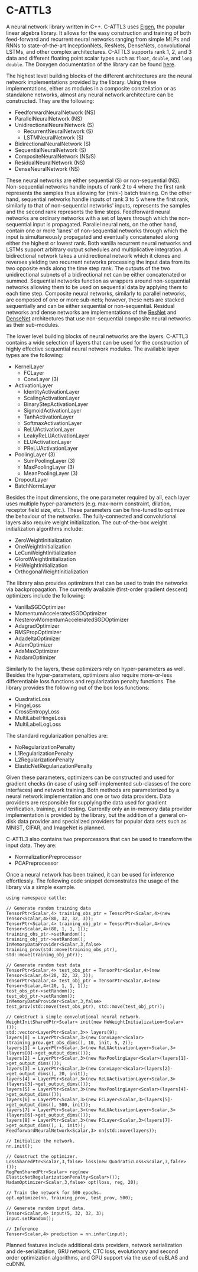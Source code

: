 # C-ATTL3
A neural network library written in C++. C-ATTL3 uses [Eigen](http://eigen.tuxfamily.org), the popular linear algebra library. It allows for the easy construction and training of both feed-forward and recurrent neural networks ranging from simple MLPs and RNNs to state-of-the-art InceptionNets, ResNets, DenseNets, convolutional LSTMs, and other complex architectures. C-ATTL3 supports rank 1, 2, and 3 data and different floating point scalar types such as `float`, `double`, and `long double`. The Doxygen documentation of the library can be found [here](https://viktorc.github.io/C-ATTL3/html/).

The highest level building blocks of the different architectures are the neural network implementations provided by the library. Using these implementations, either as modules in a composite constellation or as standalone networks, almost any neural network architecture can be constructed. They are the following:
* FeedforwardNeuralNetwork (NS)
* ParallelNeuralNetwork (NS)
* UnidirectionalNeuralNetwork (S)
  * RecurrentNeuralNetwork (S)
  * LSTMNeuralNetwork (S)
* BidirectionalNeuralNetwork (S)
* SequentialNeuralNetwork (S)
* CompositeNeuralNetwork (NS/S)
* ResidualNeuralNetwork (NS)
* DenseNeuralNetwork (NS)

These neural networks are either sequential (S) or non-sequential (NS). Non-sequential networks handle inputs of rank 2 to 4 where the first rank represents the samples thus allowing for (mini-) batch training. On the other hand, sequential networks handle inputs of rank 3 to 5 where the first rank, similarly to that of non-sequential networks' inputs, represents the samples and the second rank represents the time steps. Feedforward neural networks are ordinary networks with a set of layers through which the non-sequential input is propagated. Parallel neural nets, on the other hand, contain one or more 'lanes' of non-sequential networks through which the input is simultaneously propagated and eventually concatenated along either the highest or lowest rank. Both vanilla recurrent neural networks and LSTMs support arbitrary output schedules and multiplicative integration. A bidirectional network takes a unidirectional network which it clones and reverses yielding two recurrent networks processing the input data from its two opposite ends along the time step rank. The outputs of the two unidirectional subnets of a bidirectional net can be either concatenated or summed. Sequential networks function as wrappers around non-sequential networks allowing them to be used on sequential data by applying them to each time step. Composite neural networks, similarly to parallel networks, are composed of one or more sub-nets; however, these nets are stacked sequentially and can be either sequential or non-sequential. Residual networks and dense networks are implementations of the [ResNet](https://arxiv.org/abs/1512.03385) and [DenseNet](https://arxiv.org/abs/1608.06993) architectures that use non-sequential composite neural networks as their sub-modules.

The lower level building blocks of neural networks are the layers. C-ATTL3 contains a wide selection of layers that can be used for the construction of highly effective sequential neural network modules. The available layer types are the following:
* KernelLayer
  * FCLayer
  * ConvLayer (3)
* ActivationLayer
  * IdentityActivationLayer
  * ScalingActivationLayer
  * BinaryStepActivationLayer
  * SigmoidActivationLayer
  * TanhActivationLayer
  * SoftmaxActivationLayer
  * ReLUActivationLayer
  * LeakyReLUActivationLayer
  * ELUActivationLayer
  * PReLUActivationLayer
* PoolingLayer (3)
  * SumPoolingLayer (3)
  * MaxPoolingLayer (3)
  * MeanPoolingLayer (3)
* DropoutLayer
* BatchNormLayer

Besides the input dimensions, the one parameter required by all, each layer uses multiple hyper-parameters (e.g. max-norm constraint, dilation, receptor field size, etc.). These parameters can be fine-tuned to optimize the behaviour of the networks. The fully-connected and convolutional layers also require weight initialization. The out-of-the-box weight initialization algorithms include:
* ZeroWeightInitialization
* OneWeightInitialization
* LeCunWeightInitialization
* GlorotWeightInitialization
* HeWeightInitialization
* OrthogonalWeightInitialization

The library also provides optimizers that can be used to train the networks via backpropagation. The currently available (first-order gradient descent) optimizers include the following:
* VanillaSGDOptimizer
* MomentumAcceleratedSGDOptimizer
* NesterovMomentumAcceleratedSGDOptimizer
* AdagradOptimizer
* RMSPropOptimizer
* AdadeltaOptimizer
* AdamOptimizer
* AdaMaxOptimizer
* NadamOptimizer

Similarly to the layers, these optimizers rely on hyper-parameters as well. Besides the hyper-parameters, optimizers also require more-or-less differentiable loss functions and regularization penalty functions. The library provides the following out of the box loss functions:
* QuadraticLoss
* HingeLoss
* CrossEntropyLoss
* MultiLabelHingeLoss
* MultiLabelLogLoss

The standard regularization penalties are:
* NoRegularizationPenalty
* L1RegularizationPenalty
* L2RegularizationPenalty
* ElasticNetRegularizationPenalty

Given these parameters, optimizers can be constructed and used for gradient checks (in case of using self-implemented sub-classes of the core interfaces) and network training. Both methods are parameterized by a neural network implementation and one or two data providers. Data providers are responsible for supplying the data used for gradient verification, training, and testing. Currently only an in-memory data provider implementation is provided by the library, but the addition of a general on-disk data provider and specialized providers for popular data sets such as MNIST, CIFAR, and ImageNet is planned.

C-ATTL3 also contains two preporcessors that can be used to transform the input data. They are:
* NormalizationPreprocessor
* PCAPreprocessor

Once a neural network has been trained, it can be used for inference effortlessly. The following code snippet demonstrates the usage of the library via a simple example.

	using namespace cattle;
	
	// Generate random training data
	TensorPtr<Scalar,4> training_obs_ptr = TensorPtr<Scalar,4>(new Tensor<Scalar,4>(80, 32, 32, 3));
	TensorPtr<Scalar,4> training_obj_ptr = TensorPtr<Scalar,4>(new Tensor<Scalar,4>(80, 1, 1, 1));
	training_obs_ptr->setRandom();
	training_obj_ptr->setRandom();
	InMemoryDataProvider<Scalar,3,false> training_prov(std::move(training_obs_ptr), std::move(training_obj_ptr));

	// Generate random test data
	TensorPtr<Scalar,4> test_obs_ptr = TensorPtr<Scalar,4>(new Tensor<Scalar,4>(20, 32, 32, 3));
	TensorPtr<Scalar,4> test_obj_ptr = TensorPtr<Scalar,4>(new Tensor<Scalar,4>(20, 1, 1, 1));
	test_obs_ptr->setRandom();
	test_obj_ptr->setRandom();
	InMemoryDataProvider<Scalar,3,false> test_prov(std::move(test_obs_ptr), std::move(test_obj_ptr));

	// Construct a simple convolutional neural network.
	WeightInitSharedPtr<Scalar> init(new HeWeightInitialization<Scalar>());
	std::vector<LayerPtr<Scalar,3>> layers(9);
	layers[0] = LayerPtr<Scalar,3>(new ConvLayer<Scalar>(training_prov.get_obs_dims(), 10, init, 5, 2));
	layers[1] = LayerPtr<Scalar,3>(new ReLUActivationLayer<Scalar,3>(layers[0]->get_output_dims()));
	layers[2] = LayerPtr<Scalar,3>(new MaxPoolingLayer<Scalar>(layers[1]->get_output_dims()));
	layers[3] = LayerPtr<Scalar,3>(new ConvLayer<Scalar>(layers[2]->get_output_dims(), 20, init));
	layers[4] = LayerPtr<Scalar,3>(new ReLUActivationLayer<Scalar,3>(layers[3]->get_output_dims()));
	layers[5] = LayerPtr<Scalar,3>(new MaxPoolingLayer<Scalar>(layers[4]->get_output_dims()));
	layers[6] = LayerPtr<Scalar,3>(new FCLayer<Scalar,3>(layers[5]->get_output_dims(), 500, init));
	layers[7] = LayerPtr<Scalar,3>(new ReLUActivationLayer<Scalar,3>(layers[6]->get_output_dims()));
	layers[8] = LayerPtr<Scalar,3>(new FCLayer<Scalar,3>(layers[7]->get_output_dims(), 1, init));
	FeedforwardNeuralNetwork<Scalar,3> nn(std::move(layers));

	// Initialize the network.
	nn.init();

	// Construct the optimizer.
	LossSharedPtr<Scalar,3,false> loss(new QuadraticLoss<Scalar,3,false>());
	RegPenSharedPtr<Scalar> reg(new ElasticNetRegularizationPenalty<Scalar>());
	NadamOptimizer<Scalar,3,false> opt(loss, reg, 20);

	// Train the network for 500 epochs.
	opt.optimize(nn, training_prov, test_prov, 500);
	
	// Generate random input data.
	Tensor<Scalar,4> input(5, 32, 32, 3);
	input.setRandom();
	
	// Inference
	Tensor<Scalar,4> prediction = nn.infer(input);

Planned features include additional data providers, network serialization and de-serialization, GRU network, CTC loss, evolutionary and second order optimization algorithms, and GPU support via the use of cuBLAS and cuDNN.
